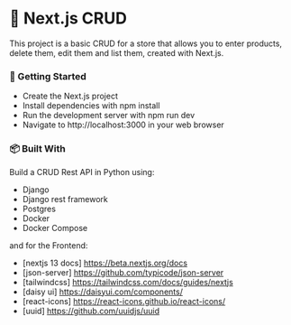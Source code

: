 # 📝 Next.js CRUD

This project is a basic CRUD for a store that allows you to enter products, delete them, edit them and list them, created with Next.js.


### 🚀 Getting Started

- Create the Next.js project
- Install dependencies with npm install
- Run the development server with npm run dev
- Navigate to http://localhost:3000 in your web browser

### 📦 Built With

Build a CRUD Rest API in Python using:
- Django
- Django rest framework
- Postgres
- Docker
- Docker Compose

and for the Frontend: 

- [nextjs 13 docs] https://beta.nextjs.org/docs
- [json-server] https://github.com/typicode/json-server
- [tailwindcss] https://tailwindcss.com/docs/guides/nextjs
- [daisy ui] https://daisyui.com/components/
- [react-icons] https://react-icons.github.io/react-icons/
- [uuid] https://github.com/uuidjs/uuid
